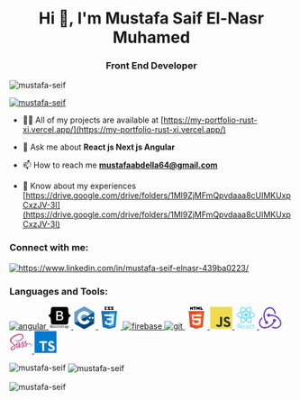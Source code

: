 <h1 align="center">Hi 👋, I'm Mustafa Saif El-Nasr Muhamed</h1>
<h3 align="center">Front End Developer</h3>

<p align="left"> <img src="https://komarev.com/ghpvc/?username=mustafa-seif&label=Profile%20views&color=0e75b6&style=flat" alt="mustafa-seif" /> </p>

<p align="left"> <a href="https://github.com/ryo-ma/github-profile-trophy"><img src="https://github-profile-trophy.vercel.app/?username=mustafa-seif" alt="mustafa-seif" /></a> </p>

- 👨‍💻 All of my projects are available at [https://my-portfolio-rust-xi.vercel.app/](https://my-portfolio-rust-xi.vercel.app/)

- 💬 Ask me about **React js Next js Angular**

- 📫 How to reach me **mustafaabdella64@gmail.com**

- 📄 Know about my experiences [https://drive.google.com/drive/folders/1Ml9ZjMFmQpvdaaa8cUIMKUxpCxzJV-3l](https://drive.google.com/drive/folders/1Ml9ZjMFmQpvdaaa8cUIMKUxpCxzJV-3l)

<h3 align="left">Connect with me:</h3>
<p align="left">
<a href="https://linkedin.com/in/https://www.linkedin.com/in/mustafa-seif-elnasr-439ba0223/" target="blank"><img align="center" src="https://raw.githubusercontent.com/rahuldkjain/github-profile-readme-generator/master/src/images/icons/Social/linked-in-alt.svg" alt="https://www.linkedin.com/in/mustafa-seif-elnasr-439ba0223/" height="30" width="40" /></a>
</p>

<h3 align="left">Languages and Tools:</h3>
<p align="left"> <a href="https://angular.io" target="_blank" rel="noreferrer"> <img src="https://angular.io/assets/images/logos/angular/angular.svg" alt="angular" width="40" height="40"/> </a> <a href="https://getbootstrap.com" target="_blank" rel="noreferrer"> <img src="https://raw.githubusercontent.com/devicons/devicon/master/icons/bootstrap/bootstrap-plain-wordmark.svg" alt="bootstrap" width="40" height="40"/> </a> <a href="https://www.w3schools.com/cpp/" target="_blank" rel="noreferrer"> <img src="https://raw.githubusercontent.com/devicons/devicon/master/icons/cplusplus/cplusplus-original.svg" alt="cplusplus" width="40" height="40"/> </a> <a href="https://www.w3schools.com/css/" target="_blank" rel="noreferrer"> <img src="https://raw.githubusercontent.com/devicons/devicon/master/icons/css3/css3-original-wordmark.svg" alt="css3" width="40" height="40"/> </a> <a href="https://firebase.google.com/" target="_blank" rel="noreferrer"> <img src="https://www.vectorlogo.zone/logos/firebase/firebase-icon.svg" alt="firebase" width="40" height="40"/> </a> <a href="https://git-scm.com/" target="_blank" rel="noreferrer"> <img src="https://www.vectorlogo.zone/logos/git-scm/git-scm-icon.svg" alt="git" width="40" height="40"/> </a> <a href="https://www.w3.org/html/" target="_blank" rel="noreferrer"> <img src="https://raw.githubusercontent.com/devicons/devicon/master/icons/html5/html5-original-wordmark.svg" alt="html5" width="40" height="40"/> </a> <a href="https://developer.mozilla.org/en-US/docs/Web/JavaScript" target="_blank" rel="noreferrer"> <img src="https://raw.githubusercontent.com/devicons/devicon/master/icons/javascript/javascript-original.svg" alt="javascript" width="40" height="40"/> </a> <a href="https://reactjs.org/" target="_blank" rel="noreferrer"> <img src="https://raw.githubusercontent.com/devicons/devicon/master/icons/react/react-original-wordmark.svg" alt="react" width="40" height="40"/> </a> <a href="https://redux.js.org" target="_blank" rel="noreferrer"> <img src="https://raw.githubusercontent.com/devicons/devicon/master/icons/redux/redux-original.svg" alt="redux" width="40" height="40"/> </a> <a href="https://sass-lang.com" target="_blank" rel="noreferrer"> <img src="https://raw.githubusercontent.com/devicons/devicon/master/icons/sass/sass-original.svg" alt="sass" width="40" height="40"/> </a> <a href="https://www.typescriptlang.org/" target="_blank" rel="noreferrer"> <img src="https://raw.githubusercontent.com/devicons/devicon/master/icons/typescript/typescript-original.svg" alt="typescript" width="40" height="40"/> </a> </p>

<p><img align="left" src="https://github-readme-stats.vercel.app/api/top-langs?username=mustafa-seif&show_icons=true&locale=en&layout=compact" alt="mustafa-seif" /></p>

<p>&nbsp;<img align="center" src="https://github-readme-stats.vercel.app/api?username=mustafa-seif&show_icons=true&locale=en" alt="mustafa-seif" /></p>

<p><img align="center" src="https://github-readme-streak-stats.herokuapp.com/?user=mustafa-seif&" alt="mustafa-seif" /></p>

